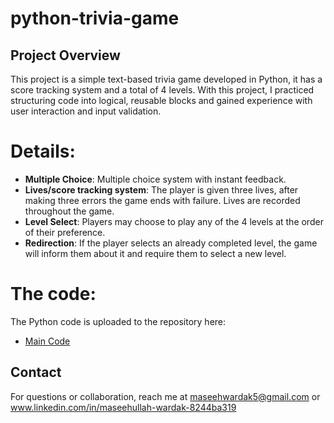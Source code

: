 # python-trivia-game

## Project Overview
This project is a simple text-based trivia game developed in Python, it has a score tracking system and a total of 4 levels. With this project, I practiced structuring code into logical, reusable blocks and gained experience with user interaction and input validation.

# Details:
- **Multiple Choice**: Multiple choice system with instant feedback.
- **Lives/score tracking system**: The player is given three lives, after making three errors the game ends with failure. Lives are recorded throughout the game.
- **Level Select**: Players may choose to play any of the 4 levels at the order of their preference.
- **Redirection**: If the player selects an already completed level, the game will inform them about it and require them to select a new level.

# The code:
The Python code is uploaded to the repository here:
- [Main Code](https://github.com/MaseeWardak/Python_code/Trivia_game_masee.py)

## Contact
For questions or collaboration, reach me at maseehwardak5@gmail.com or www.linkedin.com/in/maseehullah-wardak-8244ba319
